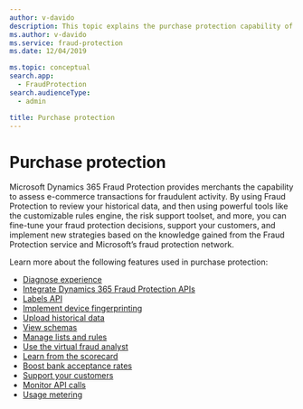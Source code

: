 ```yaml
---
author: v-davido
description: This topic explains the purchase protection capability of Dynamics 365 Fraud Protection.
ms.author: v-davido
ms.service: fraud-protection
ms.date: 12/04/2019

ms.topic: conceptual
search.app: 
  - FraudProtection
search.audienceType:
  - admin

title: Purchase protection
---
```


# Purchase protection

Microsoft Dynamics 365 Fraud Protection provides merchants the capability to assess e-commerce transactions for fraudulent activity. By using Fraud Protection to review your historical data, and then using powerful tools like the customizable rules engine, the risk support toolset, and more, you can fine-tune your fraud protection decisions, support your customers, and implement new strategies based on the knowledge gained from the Fraud Protection service and Microsoft’s fraud protection network.

Learn more about the following features used in purchase protection:

- [Diagnose experience](diagnose-experience.md)
- [Integrate Dynamics 365 Fraud Protection APIs](integrate-real-time-api.md)
- [Labels API](labels-api.md)
- [Implement device fingerprinting](device-fingerprinting.md)
- [Upload historical data](data-upload.md)
- [View schemas](schema.md)
- [Manage lists and rules](lists-model-operating-points.md)
- [Use the virtual fraud analyst](virtual-fraud-analyst.md)
- [Learn from the scorecard](scorecard.md)
- [Boost bank acceptance rates](transaction-acceptance-booster.md)
- [Support your customers](risk-support.md)
- [Monitor API calls](monitoring.md)
- [Usage metering](metering.md)
